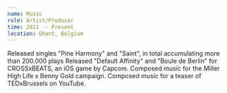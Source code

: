 ```yaml
---
name: Music
role: Artist/Producer
time: 2011 -- Present
location: Ghent, Belgium
---
```


Released singles "Pine Harmony" and "Saint", in total accumulating more than 200.000 plays Released "Default Affinity" and "Boule de Berlin" for CROSSxBEATS, an iOS game by Capcom. Composed music for the Miller High Life x Benny Gold campaign. Composed music for a teaser of TEDxBrussels on YouTube.
